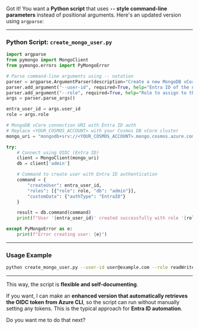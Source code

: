 Got it! You want a **Python script** that uses **`--` style command-line parameters** instead of positional arguments. Here's an updated version using `argparse`:

---

### **Python Script: `create_mongo_user.py`**

```python
import argparse
from pymongo import MongoClient
from pymongo.errors import PyMongoError

# Parse command-line arguments using -- notation
parser = argparse.ArgumentParser(description="Create a new MongoDB vCore Entra ID user")
parser.add_argument("--user-id", required=True, help="Entra ID of the new user")
parser.add_argument("--role", required=True, help="Role to assign to the new user (e.g., readWrite, dbAdmin)")
args = parser.parse_args()

entra_user_id = args.user_id
role = args.role

# MongoDB vCore connection URI with Entra ID auth
# Replace <YOUR_COSMOS_ACCOUNT> with your Cosmos DB vCore cluster
mongo_uri = "mongodb+srv://<YOUR_COSMOS_ACCOUNT>.mongo.cosmos.azure.com:10255/?authMechanism=MONGODB-OIDC&tls=true"

try:
    # Connect using OIDC (Entra ID)
    client = MongoClient(mongo_uri)
    db = client['admin']

    # Command to create user with Entra ID authentication
    command = {
        "createUser": entra_user_id,
        "roles": [{"role": role, "db": "admin"}],
        "customData": {"authType": "EntraID"}
    }

    result = db.command(command)
    print(f"User '{entra_user_id}' created successfully with role '{role}': {result}")

except PyMongoError as e:
    print(f"Error creating user: {e}")
```

---

### **Usage Example**

```bash
python create_mongo_user.py --user-id user@example.com --role readWrite
```

---

This way, the script is **flexible and self-documenting**.

If you want, I can make an **enhanced version that automatically retrieves the OIDC token from Azure CLI**, so the script can run without manually setting any tokens. This is the typical approach for **Entra ID automation**.

Do you want me to do that next?
